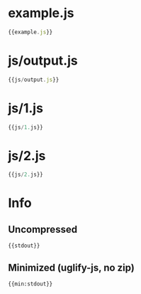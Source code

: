 # example.js

``` javascript
{{example.js}}
```


# js/output.js

``` javascript
{{js/output.js}}
```

# js/1.js

``` javascript
{{js/1.js}}
```

# js/2.js

``` javascript
{{js/2.js}}
```

# Info

## Uncompressed

```
{{stdout}}
```

## Minimized (uglify-js, no zip)

```
{{min:stdout}}
```
